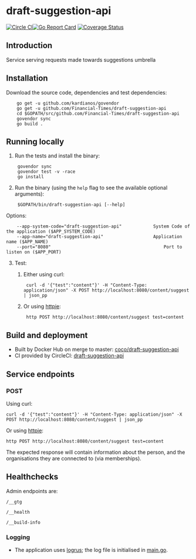 # draft-suggestion-api

[![Circle CI](https://circleci.com/gh/Financial-Times/draft-suggestion-api/tree/master.png?style=shield)](https://circleci.com/gh/Financial-Times/draft-suggestion-api/tree/master)[![Go Report Card](https://goreportcard.com/badge/github.com/Financial-Times/draft-suggestion-api)](https://goreportcard.com/report/github.com/Financial-Times/draft-suggestion-api) [![Coverage Status](https://coveralls.io/repos/github/Financial-Times/draft-suggestion-api/badge.svg)](https://coveralls.io/github/Financial-Times/draft-suggestion-api)

## Introduction

Service serving requests made towards suggestions umbrella

## Installation

Download the source code, dependencies and test dependencies:

        go get -u github.com/kardianos/govendor
        go get -u github.com/Financial-Times/draft-suggestion-api
        cd $GOPATH/src/github.com/Financial-Times/draft-suggestion-api
        govendor sync
        go build .

## Running locally

1. Run the tests and install the binary:

        govendor sync
        govendor test -v -race
        go install

2. Run the binary (using the `help` flag to see the available optional arguments):

        $GOPATH/bin/draft-suggestion-api [--help]

Options:

        --app-system-code="draft-suggestion-api"            System Code of the application ($APP_SYSTEM_CODE)
        --app-name="draft-suggestion-api"                   Application name ($APP_NAME)
        --port="8080"                                           Port to listen on ($APP_PORT)
        
3. Test:

    1. Either using curl:

            curl -d '{"test":"content"}' -H "Content-Type: application/json" -X POST http://localhost:8080/content/suggest | json_pp

    1. Or using [httpie](https://github.com/jkbrzt/httpie):

            http POST http://localhost:8080/content/suggest test=content

## Build and deployment

* Built by Docker Hub on merge to master: [coco/draft-suggestion-api](https://hub.docker.com/r/coco/draft-suggestion-api/)
* CI provided by CircleCI: [draft-suggestion-api](https://circleci.com/gh/Financial-Times/draft-suggestion-api)

## Service endpoints

### POST

Using curl:

    curl -d '{"test":"content"}' -H "Content-Type: application/json" -X POST http://localhost:8080/content/suggest | json_pp

Or using [httpie](https://github.com/jkbrzt/httpie):

    http POST http://localhost:8080/content/suggest test=content

The expected response will contain information about the person, and the organisations they are connected to (via memberships).

## Healthchecks
Admin endpoints are:

`/__gtg`

`/__health`

`/__build-info`

### Logging

* The application uses [logrus](https://github.com/Sirupsen/logrus); the log file is initialised in [main.go](main.go).